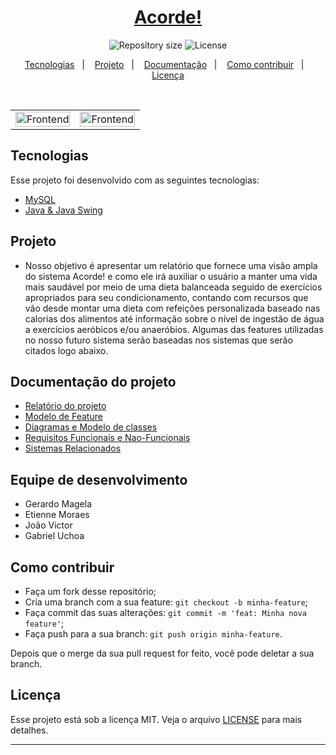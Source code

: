 <h1 align="center">
   <a href="https://github.com/GerardoFilho/SistemaAcorde">Acorde!</a>
</h1>
<p align="center">

  <img alt="Repository size" src="https://img.shields.io/github/repo-size/GerardoFilho/SistemaAcorde.svg">

  <img alt="License" src="https://img.shields.io/badge/license-MIT-brightgreen">
</p>

<p align="center">
  <a href="#-tecnologias">Tecnologias</a>&nbsp;&nbsp;&nbsp;|&nbsp;&nbsp;&nbsp;
  <a href="#-projeto">Projeto</a>&nbsp;&nbsp;&nbsp;|&nbsp;&nbsp;&nbsp;
  <a href="#-documentação-do-projeto">Documentação</a>&nbsp;&nbsp;&nbsp;|&nbsp;&nbsp;&nbsp;
  <a href="#-como-contribuir">Como contribuir</a>&nbsp;&nbsp;&nbsp;|&nbsp;&nbsp;&nbsp;
  <a href="#-licença">Licença</a>
</p>

<br>

<p align="center">
  <table style="border: 0px;">
     <td>
  <img alt="Frontend" src="/impressões/Login.png" width="100%" style="float:right;">
     </td>
     <td>
  <img alt="Frontend" src="/impressões/Cadastro.png" width="100%" style="float:left;">
     </td>
  </table>
</p>

## Tecnologias

Esse projeto foi desenvolvido com as seguintes tecnologias:

- [MySQL](https://www.mysql.com/)
- [Java & Java Swing](https://www.oracle.com/br/java/technologies/)

## Projeto

- Nosso objetivo é apresentar um relatório que fornece uma visão ampla do sistema Acorde!  e como  ele irá auxiliar o usuário a manter uma vida mais saudável por meio de  uma dieta balanceada seguido de exercícios apropriados para seu condicionamento, contando com recursos que vão desde montar uma dieta com refeições personalizada baseado nas  calorias dos alimentos até informação sobre o nível de ingestão de água a exercícios aeróbicos e/ou anaeróbios. Algumas das features utilizadas no nosso futuro sistema serão baseadas nos sistemas que serão citados logo abaixo.



## Documentação do projeto
  
  - [Relatório do projeto](https://github.com/GerardoFilho/SistemaAcorde.io/blob/master/Acorde!%20Doc%20versao%202.0.pdf)
  - [Modelo de Feature](https://github.com/GerardoFilho/SistemaAcorde.io/blob/master/impressões/Acorde!%20-%20%20Modelo%20de%20features.pdf)
  - [Diagramas e Modelo de classes](https://github.com/GerardoFilho/SistemaAcorde.io/blob/master/impressões/Acorde!%20-%20Diagramas%20e%20Modelo%20de%20Classes.pdf)
  - [Requisitos Funcionais e Nao-Funcionais](https://github.com/GerardoFilho/SistemaAcorde.io/blob/master/impressões/Acorde!%20-%20Requisitos%20Funcionais%20e%20Nao-Funcionais.pdf)
  - [Sistemas Relacionados](https://github.com/GerardoFilho/SistemaAcorde.io/blob/master/impressões/Acorde!%20-%20Sistemas%20relacionados.pdf)
  
## Equipe de desenvolvimento

- Gerardo Magela
- Etienne Moraes
- João Victor
- Gabriel Uchoa

## Como contribuir

- Faça um fork desse repositório;
- Cria uma branch com a sua feature: `git checkout -b minha-feature`;
- Faça commit das suas alterações: `git commit -m 'feat: Minha nova feature'`;
- Faça push para a sua branch: `git push origin minha-feature`.

Depois que o merge da sua pull request for feito, você pode deletar a sua branch.

## Licença

Esse projeto está sob a licença MIT. Veja o arquivo [LICENSE](LICENSE) para mais detalhes.

---
